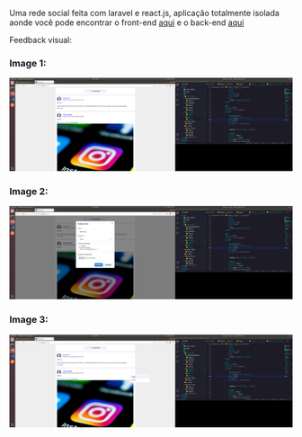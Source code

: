 Uma rede social feita com laravel e react.js, aplicação totalmente isolada aonde você pode encontrar o front-end [aqui](front) e o back-end [aqui](back)


Feedback visual:

### Image 1:

<img src="./1.png">

### Image 2:
<img src="./2.png">

### Image 3:
<img src="./3.png">